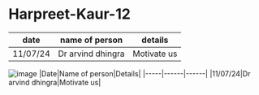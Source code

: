 # Harpreet-Kaur-12 
|date| name of person| details|
|-----|------|------|
|11/07/24|Dr arvind dhingra|Motivate us|
![image](https://github.com/user-attachments/assets/4bf9117d-56b7-45f8-9e3f-2e150f633762)
|Date|Name of person|Details|
|-----|------|------|
|11/07/24|Dr arvind dhingra|Motivate us|
